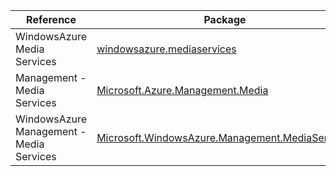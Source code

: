 | Reference | Package | Source |
|---|---|---|
|WindowsAzure Media Services|[windowsazure.mediaservices](https://www.nuget.org/packages/windowsazure.mediaservices)|[GitHub](https://github.com/Azure/azure-sdk-for-net/blob/main/)|
|Management - Media Services|[Microsoft.Azure.Management.Media](https://www.nuget.org/packages/Microsoft.Azure.Management.Media)|[GitHub](https://github.com/Azure/azure-sdk-for-net/blob/main/)|
|WindowsAzure Management - Media Services|[Microsoft.WindowsAzure.Management.MediaServices](https://www.nuget.org/packages/Microsoft.WindowsAzure.Management.MediaServices)|[GitHub](https://github.com/Azure/azure-sdk-for-net/blob/main/)|
